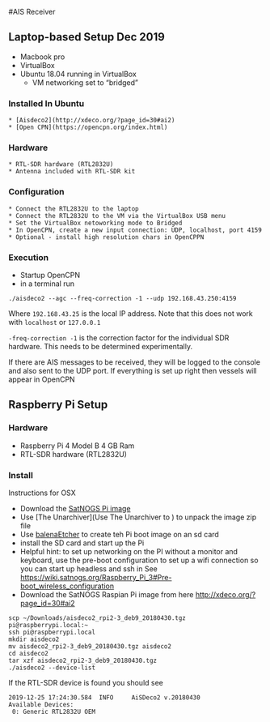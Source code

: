 #AIS Receiver

## Laptop-based Setup Dec 2019
* Macbook pro
* VirtualBox
* Ubuntu 18.04 running in VirtualBox
    * VM networking set to “bridged”

### Installed In Ubuntu    
    * [Aisdeco2](http://xdeco.org/?page_id=30#ai2)
    * [Open CPN](https://opencpn.org/index.html)

### Hardware     
    * RTL-SDR hardware (RTL2832U)
    * Antenna included with RTL-SDR kit

### Configuration
    * Connect the RTL2832U to the laptop
    * Connect the RTL2832U to the VM via the VirtualBox USB menu
    * Set the VirtualBox netoworking mode to Bridged
    * In OpenCPN, create a new input connection: UDP, localhost, port 4159
    * Optional - install high resolution chars in OpenCPPN
    
### Execution
* Startup OpenCPN
* in a terminal run 
```
./aisdeco2 --agc --freq-correction -1 --udp 192.168.43.250:4159
```
Where `192.168.43.25` is the local IP address.  Note that this does not work with `localhost` or `127.0.0.1`

`-freq-correction -1` is the correction factor for the individual SDR hardware.  This needs to be determined experimentally.

If there are AIS messages to be received, they will be logged to the console and also sent to the UDP port.  If everything is set up right then vessels will appear in OpenCPN



## Raspberry Pi Setup


### Hardware
* Raspberry Pi 4 Model B 4 GB Ram
* RTL-SDR hardware (RTL2832U)

 
### Install
Instructions for OSX
* Download the [SatNOGS Pi image](https://wiki.satnogs.org/Raspberry_Pi_3)
* Use [The Unarchiver](Use The Unarchiver to 
) to unpack the image zip file
* Use [balenaEtcher](https://www.balena.io/etcher/) to create teh Pi boot image on an sd card
* install the SD card and start up the Pi
* Helpful hint: to set up networking on the PI without a monitor and keyboard, use the pre-boot configuration to set up a wifi connection so you can start up headless and ssh in
See https://wiki.satnogs.org/Raspberry_Pi_3#Pre-boot_wireless_configuration
* Download the SatNOGS Raspian Pi image from here http://xdeco.org/?page_id=30#ai2

```buildoutcfg
scp ~/Downloads/aisdeco2_rpi2-3_deb9_20180430.tgz pi@raspberrypi.local:~
ssh pi@raspberrypi.local
mkdir aisdeco2
mv aisdeco2_rpi2-3_deb9_20180430.tgz aisdeco2
cd aisdeco2
tar xzf aisdeco2_rpi2-3_deb9_20180430.tgz 
./aisdeco2 --device-list
```

If the RTL-SDR device is found you should see

```buildoutcfg
2019-12-25 17:24:30.584  INFO     AiSDeco2 v.20180430
Available Devices:
 0: Generic RTL2832U OEM
```


